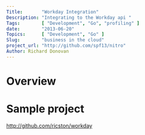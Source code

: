 ```yaml
---
Title:       "Workday Integration"
Description: "Integrating to the Workday api "
Tags:        [ "Development", "Go", "profiling" ]
date:        "2013-06-20"
Topics:      [ "Development", "Go" ]
Slug:        "business in the cloud"
project_url: "http://github.com/spf13/nitro"
Author: Richard Donovan
---
```


# Overview 

# Sample project 
http://github.com/ricston/workday